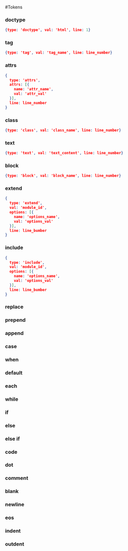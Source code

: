 #Tokens

### doctype
``` json
{type: 'doctype', val: 'html', line: 1}
```
### tag
``` json
{type: 'tag', val: 'tag_name', line: line_number}
```
### attrs
``` json
{
  type: 'attrs',
  attrs: [{
    name: 'attr_name',
    val: 'attr_val'
  }],
  line: line_number
}
```
### class
``` json
{type: 'class', val: 'class_name', line: line_number}
```
### text
``` json
{type: 'text', val: 'text_content', line: line_number}
```

### block
``` json
{type: 'block', val: 'block_name', line: line_number}
```
### extend
``` json
{
  type: 'extend',
  val: 'module_id',
  options: [{
    name: 'options_name',
    val: 'options_val'
  }],
  line: line_bumber
}
```
### include
``` json
{
  type: 'include',
  val: 'module_id',
  options: [{
    name: 'options_name',
    val: 'options_val'
  }],
  line: line_bumber
}
```

### replace
### prepend
### append

### case
### when
### default

### each
### while

### if
### else
### else if

### code
### dot
### comment

### blank
### newline
### eos
### indent
### outdent


